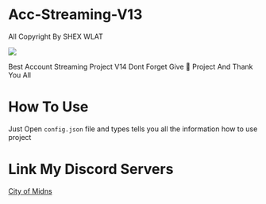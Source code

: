 # Acc-Streaming-V13
All Copyright By SHEX WLAT

<img src = "https://cdn.discordapp.com/avatars/824261211364393050/ebb475de773e7225374ff8d53e8e2e56.png?size=2048"></div>

Best Account Streaming Project V14
Dont Forget Give 🌟 Project And Thank You All

# How To Use
Just Open ``config.json`` file and types tells you all the information how to use project






# Link My Discord Servers


[City of Midns](https://discord.gg/WbSrp8HUZJ>
)

<a href="https://cdn.discordapp.com/avatars/841245687533535242/23ca80ab6d991de74b22f4a348a833b8.webp?size=2048"></a>
